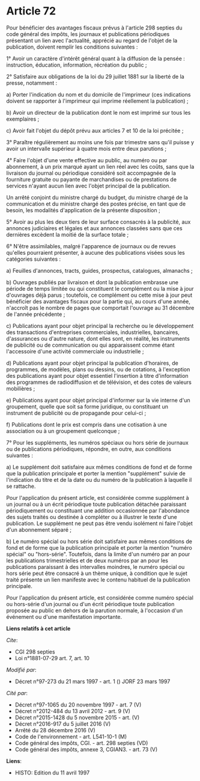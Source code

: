 # Article 72

Pour bénéficier des avantages fiscaux prévus à l'article 298 septies du code général des impôts, les journaux et publications
périodiques présentant un lien avec l'actualité, apprécié au regard de l'objet de la publication, doivent remplir les
conditions suivantes :

1° Avoir un caractère d'intérêt général quant à la diffusion de la pensée : instruction, éducation, information, récréation
du public ;

2° Satisfaire aux obligations de la loi du 29 juillet 1881 sur la liberté de la presse, notamment :

a) Porter l'indication du nom et du domicile de l'imprimeur (ces indications doivent se rapporter à l'imprimeur qui imprime
réellement la publication) ;

b) Avoir un directeur de la publication dont le nom est imprimé sur tous les exemplaires ;

c) Avoir fait l'objet du dépôt prévu aux articles 7 et 10 de la loi précitée ;

3° Paraître régulièrement au moins une fois par trimestre sans qu'il puisse y avoir un intervalle supérieur à quatre mois
entre deux parutions ;

4° Faire l'objet d'une vente effective au public, au numéro ou par abonnement, à un prix marqué ayant un lien réel avec les
coûts, sans que la livraison du journal ou périodique considéré soit accompagnée de la fourniture gratuite ou payante de
marchandises ou de prestations de services n'ayant aucun lien avec l'objet principal de la publication.

Un arrêté conjoint du ministre chargé du budget, du ministre chargé de la communication et du ministre chargé des postes
précise, en tant que de besoin, les modalités d'application de la présente disposition ;

5° Avoir au plus les deux tiers de leur surface consacrés à la publicité, aux annonces judiciaires et légales et aux annonces
classées sans que ces dernières excèdent la moitié de la surface totale ;

6° N'être assimilables, malgré l'apparence de journaux ou de revues qu'elles pourraient présenter, à aucune des publications
visées sous les catégories suivantes :

a) Feuilles d'annonces, tracts, guides, prospectus, catalogues, almanachs ;

b) Ouvrages publiés par livraison et dont la publication embrasse une période de temps limitée ou qui constituent le
complément ou la mise à jour d'ouvrages déjà parus ; toutefois, ce complément ou cette mise à jour peut bénéficier des
avantages fiscaux pour la partie qui, au cours d'une année, n'accroît pas le nombre de pages que comportait l'ouvrage au 31
décembre de l'année précédente ;

c) Publications ayant pour objet principal la recherche ou le développement des transactions d'entreprises commerciales,
industrielles, bancaires, d'assurances ou d'autre nature, dont elles sont, en réalité, les instruments de publicité ou de
communication ou qui apparaissent comme étant l'accessoire d'une activité commerciale ou industrielle ;

d) Publications ayant pour objet principal la publication d'horaires, de programmes, de modèles, plans ou dessins, ou de
cotations, à l'exception des publications ayant pour objet essentiel l'insertion à titre d'information des programmes de
radiodiffusion et de télévision, et des cotes de valeurs mobilières ;

e) Publications ayant pour objet principal d'informer sur la vie interne d'un groupement, quelle que soit sa forme juridique,
ou constituant un instrument de publicité ou de propagande pour celui-ci ;

f) Publications dont le prix est compris dans une cotisation à une association ou à un groupement quelconque ;

7° Pour les suppléments, les numéros spéciaux ou hors série de journaux ou de publications périodiques, répondre, en outre,
aux conditions suivantes :

a) Le supplément doit satisfaire aux mêmes conditions de fond et de forme que la publication principale et porter la mention
"supplément" suivie de l'indication du titre et de la date ou du numéro de la publication à laquelle il se rattache.

Pour l'application du présent article, est considérée comme supplément à un journal ou à un écrit périodique toute
publication détachée paraissant périodiquement ou constituant une addition occasionnée par l'abondance des sujets traités ou
destinée à compléter ou à illustrer le texte d'une publication. Le supplément ne peut pas être vendu isolément ni faire
l'objet d'un abonnement séparé ;

b) Le numéro spécial ou hors série doit satisfaire aux mêmes conditions de fond et de forme que la publication principale et
porter la mention "numéro spécial" ou "hors-série". Toutefois, dans la limite d'un numéro par an pour les publications
trimestrielles et de deux numéros par an pour les publications paraissant à des intervalles moindres, le numéro spécial ou
hors série peut être consacré à un thème unique, à condition que le sujet traité présente un lien manifeste avec le contenu
habituel de la publication principale.

Pour l'application du présent article, est considérée comme numéro spécial ou hors-série d'un journal ou d'un écrit
périodique toute publication proposée au public en dehors de la parution normale, à l'occasion d'un événement ou d'une
manifestation importante.

**Liens relatifs à cet article**

_Cite_:

  - CGI 298 septies
  - Loi n°1881-07-29 art. 7, art. 10

_Modifié par_:

  - Décret n°97-273 du 21 mars 1997 - art. 1 () JORF 23 mars 1997

_Cité par_:

  - Décret n°97-1065 du 20 novembre 1997 - art. 7 (V)
  - Décret n°2012-484 du 13 avril 2012 - art. 9 (V)
  - Décret n°2015-1428 du 5 novembre 2015 - art. (V)
  - Décret n°2016-917 du 5 juillet 2016 (V)
  - Arrêté du 28 décembre 2016 (V)
  - Code de l'environnement - art. L541-10-1 (M)
  - Code général des impôts, CGI. - art. 298 septies (VD)
  - Code général des impôts, annexe 3, CGIAN3. - art. 73 (V)

**Liens**:

  - HISTO: Edition du 11 avril 1997
